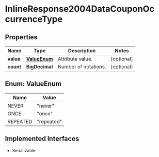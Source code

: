 

# InlineResponse2004DataCouponOccurrenceType


## Properties

Name | Type | Description | Notes
------------ | ------------- | ------------- | -------------
**value** | [**ValueEnum**](#ValueEnum) | Attribute value. |  [optional]
**count** | **BigDecimal** | Number of notations. |  [optional]



## Enum: ValueEnum

Name | Value
---- | -----
NEVER | &quot;never&quot;
ONCE | &quot;once&quot;
REPEATED | &quot;repeated&quot;


## Implemented Interfaces

* Serializable


